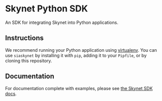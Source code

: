 # Skynet Python SDK

An SDK for integrating Skynet into Python applications.

## Instructions

We recommend running your Python application using [virtualenv](https://docs.python-guide.org/dev/virtualenvs/). You can use `siaskynet` by installing it with `pip`, adding it to your `Pipfile`, or by cloning this repository.

## Documentation

For documentation complete with examples, please see [the Skynet SDK docs](https://nebulouslabs.github.io/skynet-docs/?python#introduction).
